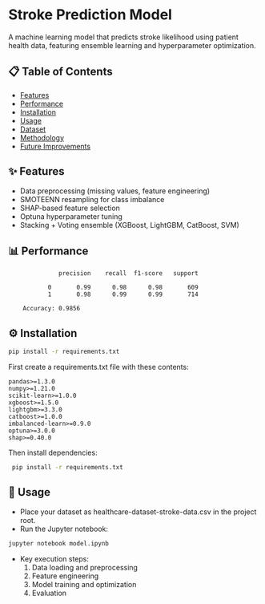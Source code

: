 # Stroke Prediction Model

A machine learning model that predicts stroke likelihood using patient health data, featuring ensemble learning and hyperparameter optimization.

## 📋 Table of Contents
- [Features](#-features)
- [Performance](#-performance)
- [Installation](#-installation)
- [Usage](#-usage)
- [Dataset](#-dataset)
- [Methodology](#-methodology)
- [Future Improvements](#-future-improvements)

## ✨ Features
- Data preprocessing (missing values, feature engineering)
- SMOTEENN resampling for class imbalance
- SHAP-based feature selection
- Optuna hyperparameter tuning
- Stacking + Voting ensemble (XGBoost, LightGBM, CatBoost, SVM)

## 📊 Performance
```text
              precision    recall  f1-score   support

           0       0.99      0.98      0.98       609
           1       0.98      0.99      0.99       714

    Accuracy: 0.9856
```
## ⚙️ Installation
  ```bash
  pip install -r requirements.txt
```
First create a requirements.txt file with these contents:
```text
pandas>=1.3.0
numpy>=1.21.0
scikit-learn>=1.0.0
xgboost>=1.5.0
lightgbm>=3.3.0
catboost>=1.0.0
imbalanced-learn>=0.9.0
optuna>=3.0.0
shap>=0.40.0
```
Then install dependencies:
```bash
 pip install -r requirements.txt
```
## 🚀 Usage
- Place your dataset as healthcare-dataset-stroke-data.csv in the project root.
- Run the Jupyter notebook:
```bash
jupyter notebook model.ipynb
```
- Key execution steps:
  1) Data loading and preprocessing
  2) Feature engineering
  3) Model training and optimization
  4) Evaluation
  
  

